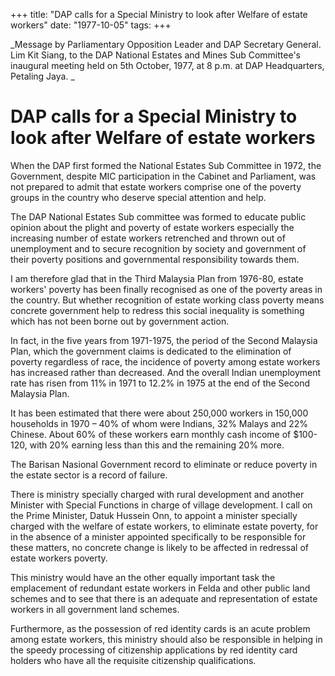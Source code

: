 +++ 
title: "DAP calls for a Special Ministry to look after Welfare of estate workers"
date: "1977-10-05"
tags:
+++

_Message by Parliamentary Opposition Leader and DAP Secretary General. Lim Kit Siang, to the DAP National Estates and Mines Sub Committee's inaugural meeting held on 5th October, 1977, at 8 p.m. at DAP Headquarters, Petaling Jaya.      _

# DAP calls for a Special Ministry to look after Welfare of estate workers

When the DAP first formed the National Estates Sub Committee in 1972, the Government, despite MIC participation in the Cabinet and Parliament, was not prepared to admit that estate workers comprise one of the poverty groups in the country who deserve special attention and help.</u>

The DAP National Estates Sub committee was formed to educate public opinion about the plight and poverty of estate workers especially the increasing number of estate workers retrenched and thrown out of unemployment and to secure recognition by society and government of their poverty positions and governmental responsibility towards them.

I am therefore glad that in the Third Malaysia Plan from 1976-80, estate workers' poverty has been finally recognised as one of the poverty areas in the country. But whether recognition of estate working class poverty means concrete government help to redress this social inequality is something which has not been borne out by government action.

In fact, in the five years from 1971-1975, the period of the Second Malaysia Plan, which the government claims is dedicated to the elimination of poverty regardless of race, the incidence of poverty among estate workers has increased rather than decreased. And the overall Indian unemployment rate has risen from 11% in 1971 to 12.2% in 1975 at the end of the Second Malaysia Plan.

It has been estimated that there were about 250,000 workers in 150,000 households in 1970 – 40% of whom were Indians, 32% Malays and 22% Chinese. About 60% of these workers earn monthly cash income of $100-120, with 20% earning less than this and the remaining 20% more.

The Barisan Nasional Government record to eliminate or reduce poverty in the estate sector is a record of failure.

There is  ministry specially charged with rural development and another Minister with Special Functions in charge of village development. I call on the Prime Minister, Datuk Hussein Onn, to appoint a minister specially charged with the welfare of estate workers, to eliminate estate poverty, for in the absence of a minister appointed specifically to be responsible for these matters, no concrete change is likely to be affected in redressal of estate workers poverty.

This ministry would have an the other equally important task the emplacement of redundant estate workers in Felda and other public land schemes and to see that there is an adequate and representation of estate workers in all government land schemes.

Furthermore, as the possession of red identity cards is an acute problem among estate workers, this ministry should also be responsible in helping in the speedy processing of citizenship applications by red identity card holders who have all the requisite citizenship qualifications.
 
